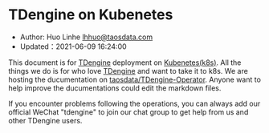 # TDengine on Kubenetes

- Author: Huo Linhe <lhhuo@taosdata.com>
- Updated：2021-06-09 16:24:00

This document is for [TDengine] deployment on [Kubenetes(k8s)][K8s]. All the things we do is for who love [TDengine] and want to take it to k8s. We are hosting the ducumentation on [taosdata/TDengine-Operator](https://github.com/taosdata/TDengine-Operator). Anyone want to help improve the ducumentations could edit the markdown files.

If you encounter problems following the operations, you can always add our official WeChat "tdengine" to join our chat group to get help from us and other TDengine users.

[TDengine]: https://github.com/taosdata/TDengine
[K8s]: https://kubernetes.io/
